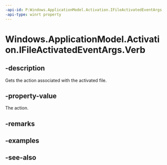 ```yaml
---
-api-id: P:Windows.ApplicationModel.Activation.IFileActivatedEventArgs.Verb
-api-type: winrt property
---
```


<!-- Property syntax
public string Verb { get; }
-->

# Windows.ApplicationModel.Activation.IFileActivatedEventArgs.Verb

## -description
Gets the action associated with the activated file.

## -property-value
The action.

## -remarks

## -examples

## -see-also
